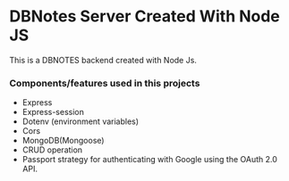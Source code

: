 # DBNotes Server Created With Node JS

This is a DBNOTES backend created with Node Js.

### Components/features used in this projects

- Express
- Express-session
- Dotenv (environment variables)
- Cors
- MongoDB(Mongoose)
- CRUD operation
- Passport strategy for authenticating with Google using the OAuth 2.0 API.
